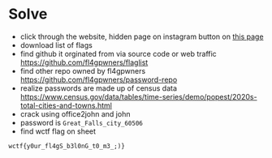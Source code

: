 # Solve

- click through the website, hidden page on instagram button on [this page](https://wanna-flag-d60bf7cd-012a-4fcc-9a4c-e60eca6b653f-tlejfksioa-ul.a.run.app/ctfs.html)
- download list of flags
- find github it orginated from via source code or web traffic https://github.com/fl4gpwners/flaglist
- find other repo owned by fl4gpwners https://github.com/fl4gpwners/password-repo
- realize passwords are made up of census data https://www.census.gov/data/tables/time-series/demo/popest/2020s-total-cities-and-towns.html
- crack using office2john and john
- password is `Great_Falls_city_60506`
- find wctf flag on sheet

`wctf{y0ur_fl4gS_b3l0nG_t0_m3_;)}`